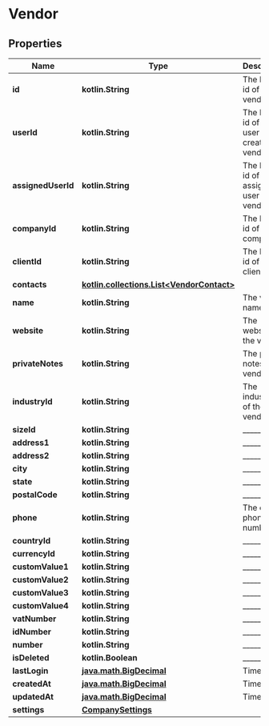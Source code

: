
# Vendor

## Properties
Name | Type | Description | Notes
------------ | ------------- | ------------- | -------------
**id** | **kotlin.String** | The hashed id of the vendor |  [optional]
**userId** | **kotlin.String** | The hashed id of the user who created the vendor |  [optional]
**assignedUserId** | **kotlin.String** | The hashed id of the assigned user to this vendor |  [optional]
**companyId** | **kotlin.String** | The hashed id of the company |  [optional]
**clientId** | **kotlin.String** | The hashed id of the client |  [optional]
**contacts** | [**kotlin.collections.List&lt;VendorContact&gt;**](VendorContact.md) |  |  [optional]
**name** | **kotlin.String** | The vendor name |  [optional]
**website** | **kotlin.String** | The website of the vendor |  [optional]
**privateNotes** | **kotlin.String** | The private notes of the vendor |  [optional]
**industryId** | **kotlin.String** | The industry id of the vendor |  [optional]
**sizeId** | **kotlin.String** | ________ |  [optional]
**address1** | **kotlin.String** | ________ |  [optional]
**address2** | **kotlin.String** | ________ |  [optional]
**city** | **kotlin.String** | ________ |  [optional]
**state** | **kotlin.String** | ________ |  [optional]
**postalCode** | **kotlin.String** | ________ |  [optional]
**phone** | **kotlin.String** | The client phone number |  [optional]
**countryId** | **kotlin.String** | ________ |  [optional]
**currencyId** | **kotlin.String** | ________ |  [optional]
**customValue1** | **kotlin.String** | ________ |  [optional]
**customValue2** | **kotlin.String** | ________ |  [optional]
**customValue3** | **kotlin.String** | ________ |  [optional]
**customValue4** | **kotlin.String** | ________ |  [optional]
**vatNumber** | **kotlin.String** | ________ |  [optional]
**idNumber** | **kotlin.String** | ________ |  [optional]
**number** | **kotlin.String** | ________ |  [optional]
**isDeleted** | **kotlin.Boolean** | ________ |  [optional]
**lastLogin** | [**java.math.BigDecimal**](java.math.BigDecimal.md) | Timestamp |  [optional]
**createdAt** | [**java.math.BigDecimal**](java.math.BigDecimal.md) | Timestamp |  [optional]
**updatedAt** | [**java.math.BigDecimal**](java.math.BigDecimal.md) | Timestamp |  [optional]
**settings** | [**CompanySettings**](CompanySettings.md) |  |  [optional]




